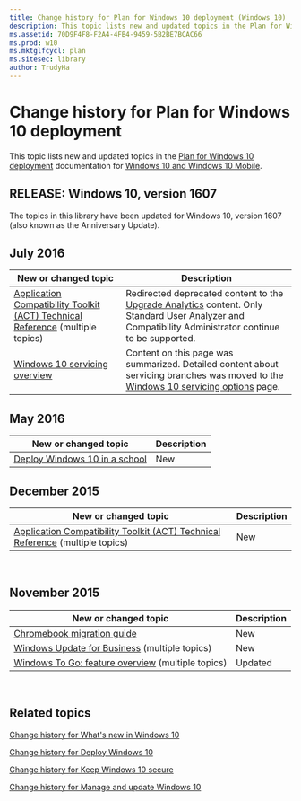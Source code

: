 ```yaml
---
title: Change history for Plan for Windows 10 deployment (Windows 10)
description: This topic lists new and updated topics in the Plan for Windows 10 deployment documentation for Windows 10 and Windows 10 Mobile.
ms.assetid: 70D9F4F8-F2A4-4FB4-9459-5B2BE7BCAC66
ms.prod: w10
ms.mktglfcycl: plan
ms.sitesec: library
author: TrudyHa
---
```


# Change history for Plan for Windows 10 deployment


This topic lists new and updated topics in the [Plan for Windows 10 deployment](index.md) documentation for [Windows 10 and Windows 10 Mobile](../index.md).



## RELEASE: Windows 10, version 1607

The topics in this library have been updated for Windows 10, version 1607 (also known as the Anniversary Update).


## July 2016


| New or changed topic                                                                                                                             | Description |
|--------------------------------------------------------------------------------------------------------------------------------------------------|-------------|
|[Application Compatibility Toolkit (ACT) Technical Reference](act-technical-reference.md) (multiple topics) |Redirected deprecated content to the [Upgrade Analytics](../deploy/manage-windows-upgrades-with-upgrade-analytics.md) content. Only Standard User Analyzer and Compatibility Administrator continue to be supported.|
| [Windows 10 servicing overview](windows-10-servicing-options.md) | Content on this page was summarized. Detailed content about servicing branches was moved to the [Windows 10 servicing options](../manage/introduction-to-windows-10-servicing.md) page. |


## May 2016


| New or changed topic                                                                                                                             | Description |
|--------------------------------------------------------------------------------------------------------------------------------------------------|-------------|
| [Deploy Windows 10 in a school](deploy-windows-10-in-a-school.md) | New|

## December 2015


| New or changed topic                                                                                                                             | Description |
|--------------------------------------------------------------------------------------------------------------------------------------------------|-------------|
| [Application Compatibility Toolkit (ACT) Technical Reference](act-technical-reference.md) (multiple topics) | New         |
 

## November 2015


| New or changed topic                                                                             | Description |
|--------------------------------------------------------------------------------------------------|-------------|
| [Chromebook migration guide](chromebook-migration-guide.md)                                     | New         |
| [Windows Update for Business](windows-update-for-business.md) (multiple topics)                 | New         |
| [Windows To Go: feature overview](windows-to-go-overview.md) (multiple topics) | Updated     |

 

## Related topics


[Change history for What's new in Windows 10](../whats-new/change-history-for-what-s-new-in-windows-10.md)

[Change history for Deploy Windows 10](../deploy/change-history-for-deploy-windows-10.md)

[Change history for Keep Windows 10 secure](../keep-secure/change-history-for-keep-windows-10-secure.md)

[Change history for Manage and update Windows 10](../manage/change-history-for-manage-and-update-windows-10.md)

 

 





